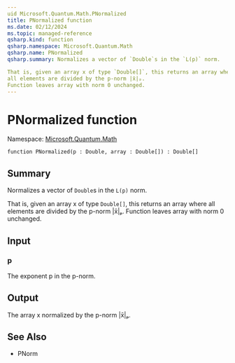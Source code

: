 ```yaml
---
uid Microsoft.Quantum.Math.PNormalized
title: PNormalized function
ms.date: 02/12/2024
ms.topic: managed-reference
qsharp.kind: function
qsharp.namespace: Microsoft.Quantum.Math
qsharp.name: PNormalized
qsharp.summary: Normalizes a vector of `Double`s in the `L(p)` norm.

That is, given an array x of type `Double[]`, this returns an array where
all elements are divided by the p-norm |x̄|ₚ.
Function leaves array with norm 0 unchanged.
---
```


# PNormalized function

Namespace: [Microsoft.Quantum.Math](xref:Microsoft.Quantum.Math)

```qsharp
function PNormalized(p : Double, array : Double[]) : Double[]
```

## Summary
Normalizes a vector of `Double`s in the `L(p)` norm.

That is, given an array x of type `Double[]`, this returns an array where
all elements are divided by the p-norm |x̄|ₚ.
Function leaves array with norm 0 unchanged.

## Input
### p
The exponent p in the p-norm.

## Output
The array x normalized by the p-norm |x̄|ₚ.

## See Also
- PNorm
